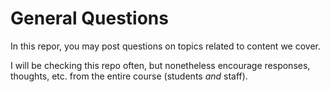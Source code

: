 # General Questions

In this repor, you may post questions on topics related to content we cover. 

I will be checking this repo often, but nonetheless encourage responses, thoughts, etc. from the entire course (students *and* staff). 
